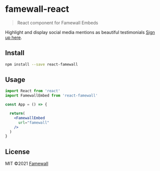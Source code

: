 # famewall-react

> React component for Famewall Embeds

Highlight and display social media mentions as beautiful testimonials [Sign up here](https://famewall.io).

## Install

```bash
npm install --save react-famewall
```

## Usage

```jsx
import React from 'react'
import FamewallEmbed from 'react-famewall'

const App = () => {

  return(
    <FamewallEmbed
      url="famewall"
    />
  )
}
```

## License

MIT ©2021 [Famewall](https://famewall.io)
